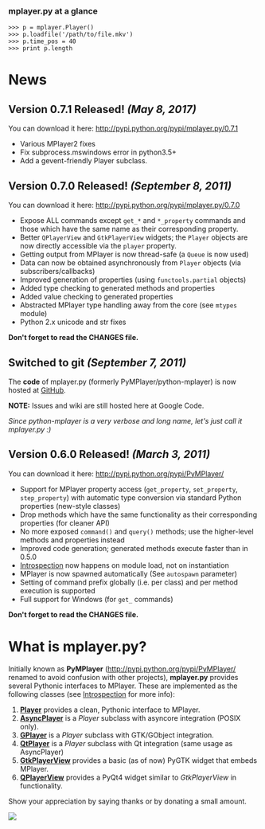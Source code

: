 ### mplayer.py at a glance
```
>>> p = mplayer.Player()
>>> p.loadfile('/path/to/file.mkv')
>>> p.time_pos = 40
>>> print p.length
```

# News
## Version 0.7.1 Released! _(May 8, 2017)_
You can download it here: http://pypi.python.org/pypi/mplayer.py/0.7.1

  * Various MPlayer2 fixes
  * Fix subprocess.mswindows error in python3.5+
  * Add a gevent-friendly Player subclass.

## Version 0.7.0 Released! _(September 8, 2011)_
You can download it here: http://pypi.python.org/pypi/mplayer.py/0.7.0

  * Expose ALL commands except `get_*` and `*_property` commands and those which have the same name as their corresponding property.
  * Better `QPlayerView` and `GtkPlayerView` widgets; the `Player` objects are now directly accessible via the `player` property.
  * Getting output from MPlayer is now thread-safe (a `Queue` is now used)
  * Data can now be obtained asynchronously from `Player` objects (via subscribers/callbacks)
  * Improved generation of properties (using `functools.partial` objects)
  * Added type checking to generated methods and properties
  * Added value checking to generated properties
  * Abstracted MPlayer type handling away from the core (see `mtypes` module)
  * Python 2.x unicode and str fixes

**Don't forget to read the CHANGES file.**

## Switched to git _(September 7, 2011)_
The **code** of mplayer.py (formerly PyMPlayer/python-mplayer) is now hosted at [GitHub](https://github.com/baudm/mplayer.py).

**NOTE:** Issues and wiki are still hosted here at Google Code.

_Since python-mplayer is a very verbose and long name, let's just call it mplayer.py :)_

## Version 0.6.0 Released! _(March 3, 2011)_
You can download it here: http://pypi.python.org/pypi/PyMPlayer/

  * Support for MPlayer property access (`get_property`, `set_property`, `step_property`) with automatic type conversion via standard Python properties (new-style classes)
  * Drop methods which have the same functionality as their corresponding properties (for cleaner API)
  * No more exposed `command()` and `query()` methods; use the higher-level methods and properties instead
  * Improved code generation; generated methods execute faster than in 0.5.0
  * [Introspection](Introspection.md) now happens on module load, not on instantiation
  * MPlayer is now spawned automatically (See `autospawn` parameter)
  * Setting of command prefix globally (i.e. per class) and per method execution is supported
  * Full support for Windows (for `get_` commands)

**Don't forget to read the CHANGES file.**

# What is mplayer.py?

Initially known as **PyMPlayer** (http://pypi.python.org/pypi/PyMPlayer/ renamed to avoid confusion with other projects), **mplayer.py** provides several Pythonic interfaces to MPlayer. These are implemented as the following classes (see [Introspection](https://github.com/baudm/mplayer.py/wiki/Introspection) for more info):

  1. **[Player](https://github.com/baudm/mplayer.py/wiki/Player)** provides a clean, Pythonic interface to MPlayer.
  2. **[AsyncPlayer](https://github.com/baudm/mplayer.py/wiki/AsyncPlayer)** is a _Player_ subclass with asyncore integration (POSIX only).
  3. **[GPlayer](https://github.com/baudm/mplayer.py/wiki/GPlayer)** is a _Player_ subclass with GTK/GObject integration.
  4. **[QtPlayer](https://github.com/baudm/mplayer.py/wiki/QtPlayer)** is a _Player_ subclass with Qt integration (same usage as AsyncPlayer)
  5. **[GtkPlayerView](https://github.com/baudm/mplayer.py/wiki/GtkPlayerView)** provides a basic (as of now) PyGTK widget that embeds MPlayer.
  6. **[QPlayerView](https://github.com/baudm/mplayer.py/wiki/QPlayerView)** provides a PyQt4 widget similar to _GtkPlayerView_ in functionality.

Show your appreciation by saying thanks or by donating a small amount.

[![](http://www.paypal.com/en_US/i/btn/btn_donateCC_LG.gif)](https://www.paypal.com/cgi-bin/webscr?cmd=_donations&business=Q929MN4LWEUPS&lc=PH&item_name=python%2dmplayer&currency_code=USD&bn=PP%2dDonationsBF%3abtn_donateCC_LG%2egif%3aNonHosted)
